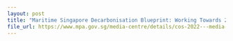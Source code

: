 ```yaml
---
layout: post
title: "Maritime Singapore Decarbonisation Blueprint: Working Towards 2050"
file_url: https://www.mpa.gov.sg/media-centre/details/cos-2022---media-factsheet---maritime-singapore-decarbonisation-blueprint-working-towards-2050
---
```

